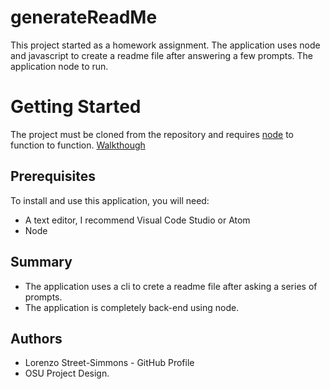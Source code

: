 # generateReadMe
This project started as a homework assignment. The application uses node and javascript to create a readme file after answering a few prompts. The application node to run. 

# Getting Started 
The project must be cloned from the repository and requires [node](https://nodejs.org/en/download/) to function to function. 
[Walkthough]("https://drive.google.com/file/d/1f5d2yl-tgIMekMpkncOQkfGVDZ92i1yb/preview)

## Prerequisites 
To install and use this application, you will need:
* A text editor, I recommend Visual Code Studio or Atom
* Node

## Summary 
* The application uses a cli to crete a readme file after asking a series of prompts. 
* The application is completely back-end using node. 

## Authors
* Lorenzo Street-Simmons - GitHub Profile
* OSU Project Design.
